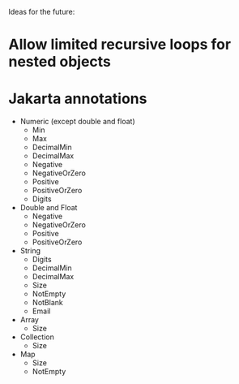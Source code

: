 Ideas for the future:

# Allow limited recursive loops for nested objects

# Jakarta annotations
  - Numeric (except double and float)
    - Min
    - Max
    - DecimalMin
    - DecimalMax
    - Negative
    - NegativeOrZero
    - Positive
    - PositiveOrZero
    - Digits
  - Double and Float
    - Negative
    - NegativeOrZero
    - Positive
    - PositiveOrZero
  - String
    - Digits
    - DecimalMin
    - DecimalMax
    - Size
    - NotEmpty
    - NotBlank
    - Email
  - Array
    - Size
  - Collection
    - Size
  - Map
    - Size
    - NotEmpty

